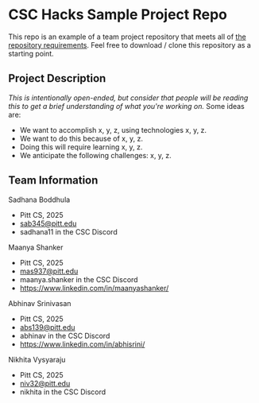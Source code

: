 # CSC Hacks Sample Project Repo

This repo is an example of a team project repository that meets all of [the repository requirements](https://www.notion.so/CSC-Hacks-901a62e005c8494fa342e0cc738101ad#da206965e3ed497f9bd6c1ceebd4fac9). Feel free to download / clone this repository as a starting point.

## Project Description
*This is intentionally open-ended, but consider that people will be reading this to get a brief understanding of what you're working on.* Some ideas are:
* We want to accomplish x, y, z, using technologies x, y, z.
* We want to do this because of x, y, z.
* Doing this will require learning x, y, z.
* We anticipate the following challenges: x, y, z.

## Team Information
Sadhana Boddhula
* Pitt CS, 2025
* sab345@pitt.edu
* sadhana11 in the CSC Discord

Maanya Shanker
* Pitt CS, 2025
* mas937@pitt.edu
* maanya.shanker in the CSC Discord
* https://www.linkedin.com/in/maanyashanker/

Abhinav Srinivasan
* Pitt CS, 2025
* abs139@pitt.edu
* abhinav in the CSC Discord
* https://www.linkedin.com/in/abhisrini/

Nikhita Vysyaraju
* Pitt CS, 2025
* niv32@pitt.edu
* nikhita in the CSC Discord
